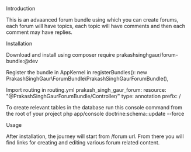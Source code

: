 Introduction

This is an advaanced forum bundle using which you can create forums, each forum will have topics, each topic will have comments and then each comment may have replies.

Installation

Download and install using composer require prakashsinghgaur/forum-bundle:@dev

Register the bundle in AppKernel in registerBundles():
new PrakashSinghGaur\ForumBundle\PrakashSinghGaurForumBundle(),

Import routing in routing.yml
prakash_singh_gaur_forum:
    resource: "@PrakashSinghGaurForumBundle/Controller/"
    type:     annotation
    prefix:   /

To create relevant  tables in the database run this console command from the root of your project
php app/console doctrine:schema::update --force


Usage

After installation, the journey will start from /forum url. From there you will find links for creating and editing various forum related content.



